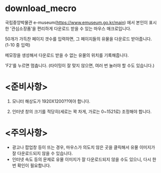 # download_mecro
국립중앙박물관 e-museum(https://www.emuseum.go.kr/main) 에서 본인이 표시한 '관심소장품'을 편리하게 다운로드 받을 수 있는 마우스 매크로입니다.

50개가 가득찬 페이지 갯수를 입력하면, 그 페이지들의 유물을 다운로드 받아줍니다. (1-10 중 입력) 

메모장을 생성해서 다운로드 받을 수 없는 유물의 위치를 기록해줍니다.

'F2'를 누르면 멈춥니다. (타이밍이 잘 맞지 않으면, 여러 번 눌러야 할 수도 있습니다.)

# <준비사항>

1. 모니터 해상도가 1920X1200??여야 합니다.

2. 인터넷 창의 크기를 적당히(세로는 꽉 차게, 가로는 0~1521로) 조정해야 합니다. 

# <주의사항>
- 광고나 팝업창 등이 뜨는 경우, 마우스가 의도치 않은 곳을 클릭해서 유물 이미지가 잘 다운로드되지 않을 수 있습니다.
- 인터넷 속도 등의 문제로 유물 이미지가 잘 다운로드되지 않을 수도 있으니, 다시 한번 확인이 필요합니다.
